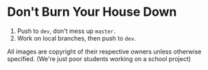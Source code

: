 # Don't Burn Your House Down

1. Push to `dev`, don't mess up `master`.
2. Work on local branches, then push to `dev`.

All images are copyright of their respective owners unless otherwise specified. (We're just poor students working on a school project)
